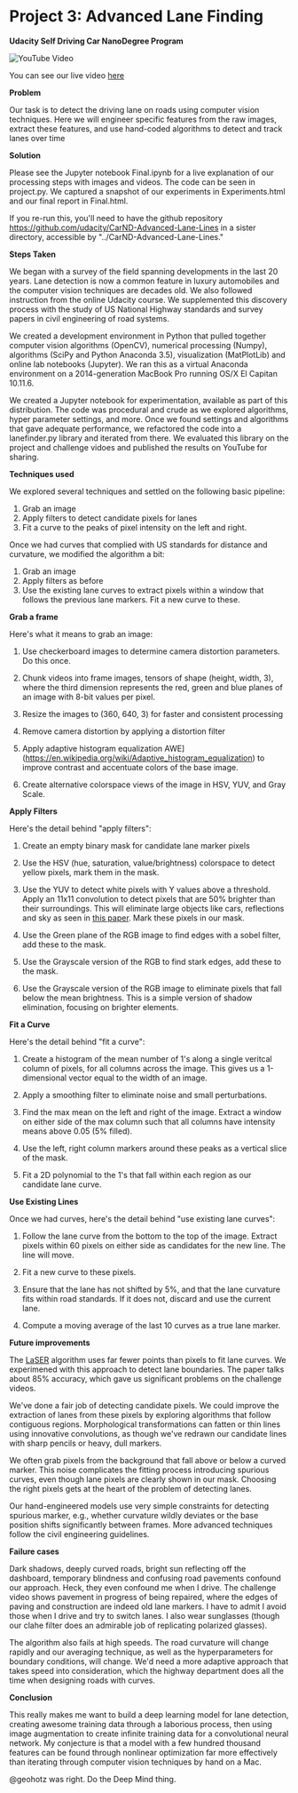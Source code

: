 
# Project 3: Advanced Lane Finding

**Udacity Self Driving Car NanoDegree Program**

![YouTube Video](https://img.youtube.com/vi/jbkHQcP-rdw/0.jpg)

You can see our live video [here](https://youtu.be/jbkHQcP-rdw)

**Problem**

Our task is to detect the driving lane on roads using computer vision
techniques.  Here we will engineer specific features from the raw images,
extract these features, and use hand-coded algorithms to detect and track
lanes over time

**Solution**

Please see the Jupyter notebook Final.ipynb for a live explanation
of our processing steps with images and videos.   The code can be seen in project.py.  We captured a snapshot of our experiments in Experiments.html and our final report in Final.html.

If you re-run this, you'll need to have the github repository
https://github.com/udacity/CarND-Advanced-Lane-Lines in a sister
directory, accessible by "../CarND-Advanced-Lane-Lines."

**Steps Taken**

We began with a survey of the field spanning developments in the last
20 years.  Lane detection is now a common feature in luxury automobiles
and the computer vision techniques are decades old.  We also followed
instruction from the online Udacity course.   We supplemented this discovery
process with the study of US National Highway standards and survey
papers in civil engineering of road systems.

We created a development environment in Python that pulled together
computer vision algorithms (OpenCV), numerical processing (Numpy),
algorithms (SciPy and Python Anaconda 3.5), visualization (MatPlotLib) and
online lab notebooks (Jupyter).  We ran this as a virtual Anaconda environment
on a 2014-generation MacBook Pro running OS/X El Capitan 10.11.6.

We created a Jupyter notebook for experimentation, available as part of 
this distribution.  The code was procedural and crude as we explored algorithms,
hyper parameter settings, and more.  Once we found settings and algorithms
that gave adequate performance, we refactored the code into a lanefinder.py
library and iterated from there.  We evaluated this library on the project and challenge vidoes and published the results on YouTube for sharing.

**Techniques used**

We explored several techniques and settled on the following basic pipeline:

1. Grab an image
2. Apply filters to detect candidate pixels for lanes
3. Fit a curve to the peaks of pixel intensity on the left and right.

Once we had curves that complied with US standards for distance and curvature,
we modified the algorithm a bit:

1. Grab an image
2. Apply filters as before
3. Use the existing lane curves to extract pixels within a window 
that follows the previous lane markers.  Fit a new curve to these.

**Grab a frame**

Here's what it means to grab an image:

1. Use checkerboard images to determine camera distortion parameters.  Do this
once.

2. Chunk videos into frame images, tensors of shape (height, width, 3),
where the third dimension represents the red, green and blue planes
of an image with 8-bit values per pixel.

3. Resize the images to (360, 640, 3) for faster and consistent processing

4. Remove camera distortion by applying a distortion filter

5. Apply adaptive histogram equalization
AWE](https://en.wikipedia.org/wiki/Adaptive_histogram_equalization) to improve
contrast and accentuate colors of the base image.

6. Create alternative colorspace views of the image in HSV, YUV, and Gray Scale.

**Apply Filters**

Here's the detail behind "apply filters":

1. Create an empty binary mask for candidate lane marker pixels 

2. Use the HSV (hue, saturation, value/brightness) colorspace to detect
yellow pixels, mark them in the mask.

3. Use the YUV to detect white pixels with Y values above a threshold.  Apply an
11x11 convolution to detect pixels that are 50% brighter than their surroundings.
This will eliminate large objects like cars, reflections and sky as seen in
[this paper](https://www.researchgate.net/publication/275963307_Real-Time_Lane_Detection_and_Rear-End_Collision_Warning_System_on_a_Mobile_Computing_Platform).  Mark these
pixels in our mask.

4. Use the Green plane of the RGB image to find edges with a sobel
filter, add these to the mask.

5. Use the Grayscale version of the RGB to find stark edges, add
these to the mask.

6. Use the Grayscale version of the RGB image to eliminate pixels that
fall below the mean brightness.  This is a simple version of shadow elimination,
focusing on brighter elements.

**Fit a Curve**

Here's the detail behind "fit a curve":

1. Create a histogram of the mean number of 1's along a single veritcal
column of pixels, for all columns across the image.  This gives us a 1-dimensional
vector equal to the width of an image.

2. Apply a smoothing filter to eliminate noise and small perturbations.

3. Find the max mean on the left and right of the image.  Extract a window on
either side of the max column such that all columns have intensity means above
0.05 (5% filled).

4. Use the left, right column markers around these peaks as a vertical slice
of the mask.

5. Fit a 2D polynomial to the 1's that fall within each region as our candidate
lane curve.

**Use Existing Lines**

Once we had curves, here's the detail behind "use existing lane curves":

1. Follow the lane curve from the bottom to the top of the image.  Extract
pixels within 60 pixels on either side as candidates for the new line.  The
line will move.

2. Fit a new curve to these pixels.

3. Ensure that the lane has not shifted by 5%, and that the lane curvature
fits within road standards.  If it does not, discard and use the current
lane.

4. Compute a moving average of the last 10 curves as a true lane marker.

**Future improvements**

The [LaSER](http://cvrr.ucsd.edu/publications/2013/SatzodaLASER13.pdf) algorithm
uses far fewer points than pixels to fit lane curves.  We experimened with this
approach to detect lane boundaries.  The paper talks about 85% accuracy, which gave
us significant problems on the challenge videos.  

We've done a fair job of detecting candidate pixels.  We could improve the 
extraction of lanes from these pixels by exploring algorithms that follow 
contiguous regions.  Morphological transformations can fatten or thin lines
using innovative convolutions, as though we've redrawn our candidate lines
with sharp pencils or heavy, dull markers.

We often grab pixels from the background
that fall above or below a curved marker.  This noise complicates the fitting
process introducing spurious curves, even though lane pixels are clearly shown
in our mask.  Choosing the right pixels gets at the heart of the problem
of detecting lanes.

Our hand-engineered models use very simple constraints for detecting spurious
marker, e.g., whether curvature wildly deviates or the base position shifts
significantly between frames.  More advanced techniques follow the civil engineering
guidelines.

**Failure cases**

Dark shadows, deeply curved roads, bright sun reflecting off the dashboard,
temporary blindness and confusing road pavements confound 
our approach.  Heck, they even confound me when I drive.  The challenge video
shows pavement in progress of being repaired, where the edges of paving
and construction are indeed old lane markers.  I have to admit I avoid
those when I drive and try to switch lanes.  I also wear sunglasses (though
our clahe filter does an admirable job of replicating polarized glasses).

The algorithm also fails at high speeds.  The road curvature will change
rapidly and our averaging technique, as well as the hyperparameters for 
boundary conditions, will change.  We'd need a more adaptive approach
that takes speed into consideration, which the highway department does
all the time when designing roads with curves.

**Conclusion**

This really makes me want to build a deep learning model for lane detection,
creating awesome training data through a laborious process, then using image 
augmentation to create infinite training data for a convolutional
neural network.  My conjecture is that
a model with a few hundred thousand features can be found through nonlinear
optimization far more effectively than iterating through computer vision
techniques by hand on a Mac.

@geohotz was right. Do the Deep Mind thing.
